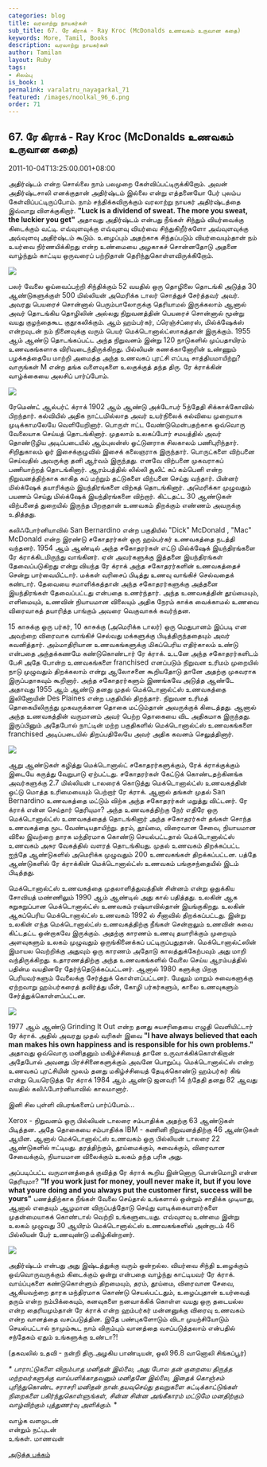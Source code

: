 ```yaml
---
categories: blog
title: வரலாற்று நாயகர்கள்
sub_title: 67. ரே கிராக் - Ray Kroc (McDonalds உணவகம் உருவான கதை)
keywords: More, Tamil, Books
description: வரலாற்று நாயகர்கள்
author: Tamilan
layout: Ruby
tags:
- சிலம்பு
is_book: 1
permalink: varalatru_nayagarkal_71
featured: /images/noolkal_96_6.png
order: 71
---
```



## 67. ரே கிராக் - Ray Kroc (McDonalds உணவகம் உருவான கதை)

2011-10-04T13:25:00.001+08:00

அதிர்ஷ்டம் என்ற சொல்லை நாம் பலமுறை கேள்விப்பட்டிருக்கிறோம். அவன் அதிர்ஷ்டசாலி எனக்குதான் அதிர்ஷ்டம் இல்லை என்று எத்தனையோ பேர் புலம்ப கேள்விப்பட்டிருப்போம். நாம் சந்திக்கவிருக்கும் வரலாற்று நாயகர் அதிர்ஷ்டத்தை இவ்வாறு விளக்குகிறார். **"Luck is a dividend of sweat. The more you sweat, the luckier you get"** அதாவது அதிர்ஷ்டம் என்பது நீங்கள் சிந்தும் வியர்வைக்கு கிடைக்கும் வட்டி. எவ்வுளவுக்கு எவ்வுளவு வியர்வை சிந்துகிறீர்களோ அவ்வுளவுக்கு அவ்வுளவு அதிர்ஷ்டம் கூடும். உழைப்பும் அதற்காக சிந்தப்படும் வியர்வையும்தான் நம் உயர்வை நிர்ணயிக்கிறது என்ற உண்மையை அழகாகச் சொன்னதோடு அதனை வாழ்ந்தும் காட்டிய ஒருவரைப் பற்றிதான் தெரிந்துகொள்ளவிருக்கிறோம்.

![](http://1.bp.blogspot.com/-4xqtu5wbcak/TolGD4kz9XI/AAAAAAAAA5c/_txuKmtuzdU/s320/Ray-Kroc.jpg)

பலர் வேலை ஓய்வைப்பற்றி சிந்திக்கும் 52 வயதில் ஒரு தொழிலை தொடங்கி அடுத்த 30 ஆண்டுகளுக்குள் 500 மில்லியன் அமெரிக்க டாலர் சொத்துச் சேர்த்தவர் அவர். அவரது பெயரைச் சொன்னால் பெரும்பாலோருக்கு தெரியாமல் இருக்கலாம் ஆனால் அவர் தொடங்கிய தொழிலின் அல்லது நிறுவனத்தின் பெயரைச் சொன்னால் மூன்று வயது குழந்தைகூட குதூகலிக்கும். ஆம் ஹம்பர்கர், ப்ரெஞ்ச்ப்ரைஸ், மில்க்‌ஷேக்ஸ் என்றவுடன் நம் நினைவுக்கு வரும் பெயர் மெக்டொனால்ட்ஸாகத்தான் இருக்கும். 1955 ஆம் ஆண்டு தொடங்கப்பட்ட அந்த நிறுவனம் இன்று 120 நாடுகளில் முப்பதாயிரம் உணவகங்களாக விரிவடைந்திருக்கிறது. பில்லியன் கணக்கானோரின் உண்ணும் பழக்கத்தையே மாற்றி அமைத்த அந்த உணவகப் புரட்சி எப்படி சாத்தியமாயிற்று? வாருங்கள் M என்ற தங்க வளைவுகளை உலகுக்குத் தந்த திரு. ரே க்ராக்கின் வாழ்க்கையை அலசிப் பார்ப்போம்.

![](http://1.bp.blogspot.com/-4-WxK_e7fqs/TokimP_izbI/AAAAAAAAA5M/4KT6lW6M19I/s320/kroc.jpg)

ரேமெண்ட் ஆல்பர்ட் க்ராக் 1902 ஆம் ஆண்டு அக்டோபர் 5ந்தேதி சிக்காக்கோவில் பிறந்தார். கல்வியில் அதிக நாட்டமில்லாத அவர் உயர்நிலைக் கல்வியை முறையாக முடிக்காமலேயே வெளியேறினார். பொருள் ஈட்ட வேண்டுமென்பதற்காக ஒவ்வொரு வேலையாக செய்யத் தொடங்கினார். முதலாம் உலகப்போர் சமயத்தில் அவர் தொண்டூழிய அடிப்படையில் ஆம்புலன்ஸ் ஓட்டுனராக சிலகாலம் பணிபுரிந்தார். சிறிதுகாலம் ஓர் இசைக்குழுவில் இசைக் கலைஞராக இருந்தார். பொருட்களை விற்பனை செய்வதில் அவருக்கு தனி ஆர்வம் இருந்தது. எனவே விற்பனை முகவராகப் பணியாற்றத் தொடங்கினார். ஆரம்பத்தில் லில்லி சூலிட் கப் கம்பெனி என்ற நிறுவனத்திற்காக காகித கப் மற்றும் தட்டுகளை விற்பனை செய்து வந்தார். பின்னர் மில்க்‌ஷேக் தயாரிக்கும் இயந்திரங்களை விற்கத் தொடங்கினார். அமெரிக்கா முழுவதும் பயணம் செய்து மில்க்‌ஷேக் இயந்திரங்களை விற்றார். கிட்டதட்ட 30 ஆண்டுகள் விற்பனைத் துறையில் இருந்த பிறகுதான் உணவகம் திறக்கும் எண்ணம் அவருக்கு உதித்தது.

கலிஃபோர்னியாவில் San Bernardino என்ற பகுதியில் "Dick" McDonald , "Mac" McDonald என்ற இரண்டு சகோதரர்கள் ஒரு ஹம்பர்கர் உணவகத்தை நடத்தி வந்தனர். 1954 ஆம் ஆண்டில் அந்த சகோதரர்கள் எட்டு மில்க்‌ஷேக் இயந்திரங்களை ரே க்ராக்கிடமிருந்து வாங்கினர். ஏன் அவர்களுக்கு இத்தனை இயந்திரங்கள் தேவைப்படுகிறது என்று வியந்த ரே க்ராக் அந்த சகோதரர்களின் உணவகத்தைச் சென்று பார்வையிட்டார். மக்கள் வரிசைப் பிடித்து உணவு வாங்கிச் செல்வதைக் கண்டார். தேவையை சமாளிக்கத்தான் அந்த சகோதரர்களுக்கு அத்தனை இயந்திரங்கள் தேவைப்பட்டது என்பதை உணர்ந்தார். அந்த உணவகத்தின் தூய்மையும், எளிமையும், உணவின் நியாயமான விலையும் அதிக நேரம் காக்க வைக்காமல் உணவை விரைவாகத் தயாரித்த பாங்கும் அவரை வெகுவாகக் கவர்ந்தன.

15 காசுக்கு ஒரு பர்கர், 10 காசுக்கு (அமெரிக்க டாலர்) ஒரு மெதுபானம் இப்படி என அவற்றை விரைவாக வாங்கிச் செல்வது மக்களுக்கு பிடித்திருந்ததையும் அவர் கவனித்தார். அம்மாதிரியான உணவகங்களுக்கு மிகப்பெரிய எதிர்காலம் உண்டு என்பதை அந்தக்கணமே கண்டுகொண்டார் ரே க்ராக். உடனே அந்த சகோதரர்களிடம் பேசி அதே போன்ற உணவகங்களை franchised எனப்படும் நிறுவன உரிமம் முறையில் நாடு முழுவதும் திறக்கலாம் என்று ஆலோசனை கூறியதோடு தானே அதற்கு முகவராக இருப்பதாகவும் கூறினார். அந்த சகோதரர்களும் இணங்கவே அடுத்த ஆண்டே அதாவது 1955 ஆம் ஆண்டு தனது முதல் மெக்டொனால்ட்ஸ் உணவகத்தை இலினோயின் Des Plaines என்ற பகுதியில் திறந்தார். நிறுவன உரிமத் தொகையிலிருந்து முகவருக்கான தொகை மட்டும்தான் அவருக்குக் கிடைத்தது. ஆனால் அந்த உணவகத்தின் வருமானம் அவர் பெற்ற தொகையை விட அதிகமாக இருந்தது. இருப்பினும் அதேபோல் நாட்டின் மற்ற பகுதிகளில் மெக்டொனால்ட்ஸ் உணவகங்களை franchised அடிப்படையில் திறப்பதிலேயே அவர் அதிக கவனம் செலுத்தினார்.

![](http://4.bp.blogspot.com/-3tiBOcFk80c/TokjFnkyWFI/AAAAAAAAA5Q/vy6SCjnx1Nw/s320/42840084.jpg)

ஆறு ஆண்டுகள் கழித்து மெக்டொனால்ட் சகோதரர்களுக்கும், ரேக் க்ராக்குக்கும் இடையே கருத்து வேறுபாடு ஏற்பட்டது. சகோதரர்கள் கேட்டுக் கொண்டதற்கினங்க அவர்களுக்கு 2.7 மில்லியன் டாலரைக் கொடுத்து மெக்டொனால்ட்ஸ் உணவகத்தின் ஒட்டு மொத்த உரிமையையும் பெற்றார் ரே க்ராக். ஆனால் தங்கள் முதல் San Bernardino உணவகத்தை மட்டும் விற்க அந்த சகோதரர்கள் மறுத்து விட்டனர். ரே க்ராக் என்ன செய்தார் தெரியுமா? அந்த உணவகத்திற்கு நேர் எதிரே ஒரு மெக்டொனால்ட்ஸ் உணவகத்தைத் தொடங்கினார் அந்த சகோதரர்கள் தங்கள் சொந்த உணவகத்தை மூட வேண்டியதாயிற்று. தரம், தூய்மை, விரைவான சேவை, நியாயமான விலை இவற்றை தாரக மந்திரமாக கொண்டு செயல்பட்டதால் மெக்டொனால்ட்ஸ் உணவகம் அசுர வேகத்தில் வளரத் தொடங்கியது. முதல் உணவகம் திறக்கப்பட்ட ஐந்தே ஆண்டுகளில் அமெரிக்க முழுவதும் 200 உணவகங்கள் திறக்கப்பட்டன. பத்தே ஆண்டுகளில் ரே க்ராக்கின் மெக்டொனால்ட்ஸ் உணவகம் பங்குசந்தையில் இடம் பிடித்தது.

மெக்டொனால்ட்ஸ் உணவகத்தை முதலாளித்துவத்தின் சின்னம் என்று ஒதுக்கிய சோவியத் மண்ணிலும் 1990 ஆம் ஆண்டில் அது கால் பதித்தது. உலகின் ஆக சுறுசுறுப்பான மெக்டொனால்ட்ஸ் உணவகம் ரஷ்யாவில்தான் இயங்குகிறது. உலகின் ஆகப்பெரிய மெக்டொனால்ட்ஸ் உணவகம் 1992 ல் சீனாவில் திறக்கப்பட்டது. இன்று உலகின் எந்த மெக்டொனால்ட்ஸ் உணவகத்திற்கு நீங்கள் சென்றாலும் உணவின் சுவை கிட்டதட்ட ஒன்றாகவே இருக்கும். அதற்கு காரணம் உணவு தயாரிக்கும் முறையும் அளவுகளும் உலகம் முழுவதும் ஒருங்கினைக்கப் பட்டிருப்பதுதான். மெக்டொனால்ட்ஸின் இமாயல வெற்றிக்கு அதுவும் ஒரு காரணம் அதோடு காலத்துக்கேற்பவும் அது மாறி வந்திருக்கிறது. உதாரணத்திற்கு அந்த உணவகங்களில் வேலை செய்ய ஆரம்பத்தில் பதின்ம வயதினரே தேர்ந்தெடுக்கப்பட்டனர். ஆனால் 1980 களுக்கு பிறகு பெரியவர்களும் வேலைக்கு சேர்த்துக் கொள்ளப்பட்டனர். மேலும் மாறும் சுவைகளுக்கு ஏற்றவாறு ஹம்பர்கரைத் தவிர்த்து மீன், கோழி பர்கர்களும், காலை உணவுகளும் சேர்த்துக்கொள்ளப்பட்டன.

![](http://2.bp.blogspot.com/-8JOSL6SbjqA/TolFyX3d8II/AAAAAAAAA5U/N3IIvysosAM/s320/1268755181ray-kroc-and-mcdonalds.jpg)

1977 ஆம் ஆண்டு Grinding It Out என்ற தனது சுயசரிதையை எழுதி வெளியிட்டார் ரே க்ராக். அதில் அவரது முதல் வரிகள் இவை **"I have always believed that each man makes his own happiness and is responsible for his own problems."** அதாவது ஒவ்வொரு மனிதனும் மகிழ்ச்சியைத் தானே உருவாக்கிக்கொள்கிறான் அதேபோல் அவனது பிரச்சினைகளுக்கும் அவனே பொறுப்பு. மெக்டொனால்ட்ஸ் என்ற உணவகப் புரட்சியின் மூலம் தனது மகிழ்ச்சியைத் தேடிக்கொண்டு ஹம்பர்கர் கிங் என்று பெயரெடுத்த ரே க்ராக் 1984 ஆம் ஆண்டு ஜனவரி 14 ந்தேதி தனது 82 ஆவது வயதில் கலிஃபோர்னியாவில் காலமானார்.

இனி சில புள்ளி விபரங்களைப் பார்ப்போம்...

Xerox - நிறுவனம் ஒரு பில்லியன் டாலரை சம்பாதிக்க அதற்கு 63 ஆண்டுகள் பிடித்தன. அதே தொகையை சம்பாதிக்க IBM - கணினி நிறுவனத்திற்கு 46 ஆண்டுகள் ஆயின. ஆனால் மெக்டொனால்ட்ஸ் உணவகம் ஒரு பில்லியன் டாலரை 22 ஆண்டுகளில் ஈட்டியது. தரத்திற்கும், தூய்மைக்கும், சுவைக்கும், விரைவான சேவைக்கும், நியாயமான விலைக்கும் உலகம் தந்த பரிசு அது.

அப்படிப்பட்ட வருமானத்தைக் குவித்த ரே க்ராக் கூறிய இன்னொரு பொன்மொழி என்ன தெரியுமா? **"If you work just for money, youll never make it, but if you love what youre doing and you always put the customer first, success will be yours"** பணத்திற்காக நீங்கள் வேலை செய்தால் உங்களால் ஒன்றும் சாதிக்க முடியாது, ஆனால் எதையும் ஆழமான விருப்பத்தோடு செய்து வாடிக்கையாளர்களை முதன்மையாகக் கொண்டால் வெற்றி உங்களுடையது. எவ்வுளவு உண்மை இன்று உலகம் முழுவது 30 ஆயிரம் மெக்டொனால்ட்ஸ் உணவகங்களில் அன்றாடம் 46 பில்லியன் பேர் உணவுண்டு மகிழ்கின்றனர்.

![](http://4.bp.blogspot.com/-AHVtRW_ABWM/TolF9f-vl4I/AAAAAAAAA5Y/fTe9-YUS4EQ/s320/Pg3-RayKroc_72dpi.jpg)

அதிர்ஷ்டம் என்பது அது இஷ்டத்துக்கு வரும் ஒன்றல்ல. வியர்வை சிந்தி உழைக்கும் ஒவ்வொருவருக்கும் கிடைக்கும் ஒன்று என்பதை வாழ்ந்து காட்டியவர் ரே க்ராக். வாய்ப்புகளை கண்டுகொள்ளும் திறமையும், தரம், தூய்மை, விரைவான சேவை, ஆகியவற்றை தாரக மந்திரமாக கொண்டு செயல்பட்டதும், உழைப்புதான் உயர்வைத் தரும் என்ற நம்பிக்கையும், கனவுகளை நனவாக்கிக் கொள்ள வயது ஒரு தடையல்ல என்ற தைரியமும்தான் ரே க்ராக் என்ற ஹம்பர்கர் மன்னனுக்கு விரைவு உணவகம் என்ற வானத்தை வசப்படுத்தின. இதே பண்புகளோடும் விடா முயற்சியோடும் செயல்பட்டால் நாமும்கூட நாம் விரும்பும் வானத்தை வசப்படுத்தலாம் என்பதில் சந்தேகம் ஏதும் உங்களுக்கு உண்டா?!

(தகவலில் உதவி - நன்றி திரு.அழகிய பாண்டியன், ஒலி 96.8 வானொலி சிங்கப்பூர்)

_* _பாராட்டுகளை விரும்பாத மனிதன் இல்லை, அது போல தன் குறையை திருத்த மற்றவர்களுக்கு வாய்பளிக்காதவனும் மனிதனே இல்லை, இதைக் கொஞ்சம் புரிந்துகொண்ட சராசரி மனிதன் நான்.தயவுசெய்து தவறுகளை சுட்டிக்காட்டுங்கள் நிறைகளை பகிர்ந்துகொள்ளுங்கள், சின்ன சின்ன அங்கீகாரம் மட்டுமே மனதிற்கும் வாழ்விற்கும் புத்துணர்வு அளிக்கும்.__ *

வாழ்க வளமுடன்  
என்றும் நட்புடன்  
உங்கள். மாணவன்

[அடுத்த பக்கம்](varalatru_nayagarkal_72)
